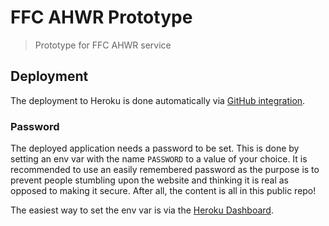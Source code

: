 # FFC AHWR Prototype

> Prototype for FFC AHWR service

## Deployment

The deployment to Heroku is done automatically via
[GitHub integration](https://devcenter.heroku.com/articles/github-integration).

### Password

The deployed application needs a password to be set. This is done by setting an
env var with the name `PASSWORD` to a value of your choice. It is recommended
to use an easily remembered password as the purpose is to prevent people
stumbling upon the website and thinking it is real as opposed to making it
secure. After all, the content is all in this public repo!

The easiest way to set the env var is via the
[Heroku Dashboard](https://devcenter.heroku.com/articles/config-vars#using-the-heroku-dashboard).
